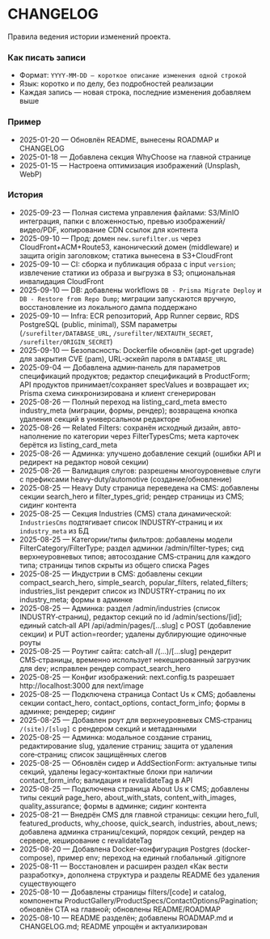 # CHANGELOG

Правила ведения истории изменений проекта.

### Как писать записи
- Формат: `YYYY-MM-DD — короткое описание изменения одной строкой`
- Язык: коротко и по делу, без подробностей реализации
- Каждая запись — новая строка, последние изменения добавляем выше

### Пример
- 2025-01-20 — Обновлён README, вынесены ROADMAP и CHANGELOG
- 2025-01-18 — Добавлена секция WhyChoose на главной странице
- 2025-01-15 — Настроена оптимизация изображений (Unsplash, WebP)

### История
- 2025-09-23 — Полная система управления файлами: S3/MinIO интеграция, папки с вложенностью, превью изображений/видео/PDF, копирование CDN ссылок для контента
- 2025-09-10 — Прод: домен `new.surefilter.us` через CloudFront+ACM+Route53, канонический домен (middleware) и защита origin заголовком; статика вынесена в S3+CloudFront
- 2025-09-10 — CI: сборка и публикация образа с input `version`; извлечение статики из образа и выгрузка в S3; опциональная инвалидация CloudFront
- 2025-09-10 — DB: добавлены workflows `DB - Prisma Migrate Deploy` и `DB - Restore from Repo Dump`; миграции запускаются вручную, восстановление из локального дампа поддержано
- 2025-09-10 — Infra: ECR репозиторий, App Runner сервис, RDS PostgreSQL (public, minimal), SSM параметры (`/surefilter/DATABASE_URL`, `/surefilter/NEXTAUTH_SECRET`, `/surefilter/ORIGIN_SECRET`)
- 2025-09-10 — Безопасность: Dockerfile обновлён (apt-get upgrade) для закрытия CVE (pam), URL‑эскейп пароля в `DATABASE_URL`
- 2025-09-04 — Добавлена админ‑панель для параметров спецификаций продуктов; редактор спецификаций в ProductForm; API продуктов принимает/сохраняет specValues и возвращает их; Prisma схема синхронизирована и клиент сгенерирован
- 2025-08-26 — Полный переход на listing_card_meta вместо industry_meta (миграции, формы, рендер); возвращена кнопка удаления секций в универсальном редакторе
- 2025-08-26 — Related Filters: сохранён исходный дизайн, авто-наполнение по категории через FilterTypesCms; мета карточек берётся из listing_card_meta
- 2025-08-26 — Админка: улучшено добавление секций (ошибки API и редирект на редактор новой секции)
- 2025-08-26 — Валидация слугов: разрешены многоуровневые слуги с префиксами heavy-duty/automotive (создание/обновление)
- 2025-08-25 — Heavy Duty страница переведена на CMS: добавлены секции search_hero и filter_types_grid; рендер страницы из CMS; сидинг контента
- 2025-08-25 — Секция Industries (CMS) стала динамической: `IndustriesCms` подтягивает список INDUSTRY‑страниц и их `industry_meta` из БД
- 2025-08-25 — Категории/типы фильтров: добавлены модели FilterCategory/FilterType; раздел админки /admin/filter-types; сид верхнеуровневых типов; автосоздание CMS‑страниц для каждого типа; страницы типов скрыты из общего списка Pages
- 2025-08-25 — Индустрии в CMS: добавлены секции compact_search_hero, simple_search, popular_filters, related_filters; industries_list рендерит список из INDUSTRY‑страниц по их industry_meta; формы в админке
- 2025-08-25 — Админка: раздел /admin/industries (список INDUSTRY‑страниц), редактор секций по id /admin/sections/[id]; единый catch‑all API /api/admin/pages/[...slug] с POST (добавление секции) и PUT action=reorder; удалены дублирующие одиночные роуты
- 2025-08-25 — Роутинг сайта: catch‑all /(...)/[...slug] рендерит CMS‑страницы, временно использует некешированный загрузчик для dev; исправлен рендер compact_search_hero
- 2025-08-25 — Конфиг изображений: next.config.ts разрешает http://localhost:3000 для next/image
- 2025-08-25 — Подключена страница Contact Us к CMS; добавлены секции contact_hero, contact_options, contact_form_info; формы в админке; рендерер; сидинг
- 2025-08-25 — Добавлен роут для верхнеуровневых CMS‑страниц `/(site)/[slug]` с рендером секций и метаданными
- 2025-08-25 — Админка: модальное создание страниц, редактирование slug, удаление страниц; защита от удаления core‑страниц; список защищённых слегов
- 2025-08-25 — Обновлён сидер и AddSectionForm: актуальные типы секций, удалены legacy‑контактные блоки при наличии contact_form_info; валидация и revalidateTag в API
- 2025-08-25 — Подключена страница About Us к CMS; добавлены типы секций page_hero, about_with_stats, content_with_images, quality_assurance; формы в админке; сидинг контента
- 2025-08-21 — Внедрён CMS для главной страницы: секции hero_full, featured_products, why_choose, quick_search, industries, about_news; добавлена админка страниц/секций, порядок секций, рендер на сервере, кеширование с revalidateTag
- 2025-08-20 — Добавлена Docker-конфигурация Postgres (docker-compose), пример env; переход на единый глобальный .gitignore
- 2025-08-11 — Восстановлен и расширен раздел «Как вести разработку», дополнена структура и разделы README без удаления существующего
- 2025-08-10 — Добавлены страницы filters/[code] и catalog, компоненты ProductGallery/ProductSpecs/ContactOptions/Pagination; обновлён CTA на главной; обновлены README/ROADMAP
- 2025-08-10 — README разделён; добавлены ROADMAP.md и CHANGELOG.md; README упрощён и актуализирован
